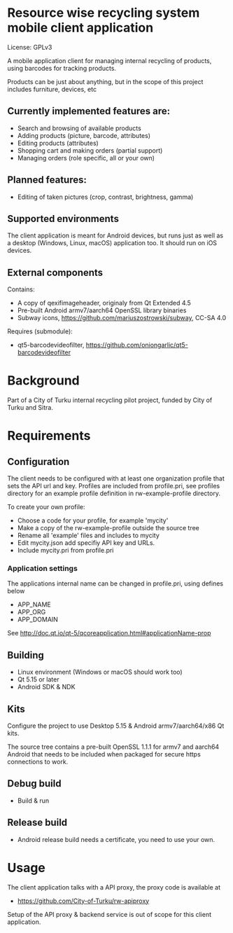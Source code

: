 # Resource wise recycling system mobile client application

License: GPLv3

A mobile application client for managing internal recycling of products, using
barcodes for tracking products.

Products can be just about anything, but in the scope of this project includes
furniture, devices, etc

## Currently implemented features are:

* Search and browsing of available products
* Adding products (picture, barcode, attributes)
* Editing products (attributes)
* Shopping cart and making orders (partial support)
* Managing orders (role specific, all or your own)

## Planned features:

* Editing of taken pictures (crop, contrast, brightness, gamma)

## Supported environments

The client application is meant for Android devices, but runs just as well as 
a desktop (Windows, Linux, macOS) application too. It should run on iOS devices.

## External components

Contains: 

* A copy of qexifimageheader, originaly from Qt Extended 4.5
* Pre-built Android armv7/aarch64 OpenSSL library binaries
* Subway icons, https://github.com/mariuszostrowski/subway, CC-SA 4.0

Requires (submodule):

* qt5-barcodevideofilter, https://github.com/oniongarlic/qt5-barcodevideofilter

# Background

Part of a City of Turku internal recycling pilot project, funded by City of Turku and Sitra.

# Requirements

## Configuration

The client needs to be configured with at least one organization profile that sets the API url and key.
Profiles are included from profile.pri, see profiles directory for an example profile definition in 
rw-example-profile directory.

To create your own profile:
* Choose a code for your profile, for example 'mycity'
* Make a copy of the rw-example-profile outside the source tree
* Rename all 'example' files and includes to mycity
* Edit mycity.json add specifiy API key and URLs.
* Include mycity.pri from profile.pri

### Application settings

The applications internal name can be changed in profile.pri, using defines below

* APP_NAME
* APP_ORG
* APP_DOMAIN

See http://doc.qt.io/qt-5/qcoreapplication.html#applicationName-prop

## Building

* Linux environment (Windows or macOS should work too)
* Qt 5.15 or later
* Android SDK & NDK

## Kits

Configure the project to use Desktop 5.15 & Android armv7/aarch64/x86 Qt kits.

The source tree contains a pre-built OpenSSL 1.1.1 for armv7 and aarch64 Android that needs to be
included when packaged for secure https connections to work.

## Debug build

* Build & run

## Release build

* Android release build needs a certificate, you need to use your own.

# Usage

The client application talks with a API proxy, the proxy code is available at
* https://github.com/City-of-Turku/rw-apiproxy

Setup of the API proxy & backend service is out of scope for this client application.
